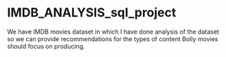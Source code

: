 # IMDB_ANALYSIS_sql_project
We have IMDB movies dataset in which I have done analysis of the dataset so we can provide recommendations for the types of content Bolly movies should focus on producing.
